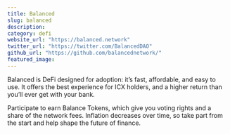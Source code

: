 ```yaml
---
title: Balanced
slug: balanced
description:
category: defi
website_url: "https://balanced.network"
twitter_url: "https://twitter.com/BalancedDAO"
github_url: "https://github.com/balancednetwork/"
featured_image:
---
```


Balanced is DeFi designed for adoption: it’s fast, affordable, and easy to use. It offers the best experience for ICX holders, and a higher return than you’ll ever get with your bank.

Participate to earn Balance Tokens, which give you voting rights and a share of the network fees. Inflation decreases over time, so take part from the start and help shape the future of finance.
